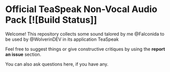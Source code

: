 # Official TeaSpeak Non-Vocal Audio Pack [![Build Status]]

Welcome!
This repository collects some sound talored by me @Falconida to be used by @WolverinDEV in its application TeaSpeak

Feel free to suggest things or give constructive critiques by using the **report an issue** section.

You can also ask questions here, if you have any.
